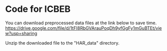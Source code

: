 # Code for ICBEB

You can download preprocessed data files at the link below to save time. 
https://drive.google.com/file/d/1tFI8RbGVArauPoqDh9yfGgFy1mGuBTEt/view?usp=sharing

Unzip the downloaded file to the "HAR_data" directory.
